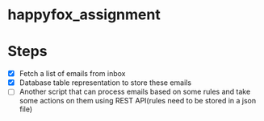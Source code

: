 # happyfox_assignment

# Steps

- [x] Fetch a list of emails from inbox
- [x] Database table representation to store these emails
- [ ] Another script that can process emails based on some rules and take some actions on them using REST API(rules need to be stored in a json file)
